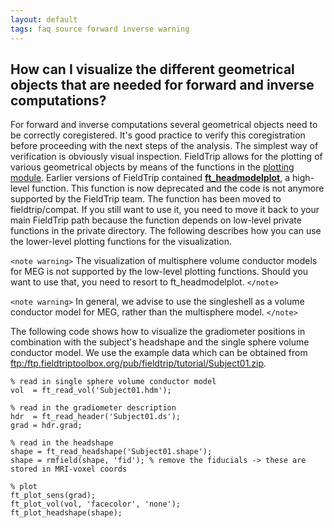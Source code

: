 ```yaml
---
layout: default
tags: faq source forward inverse warning
---
```


## How can I visualize the different geometrical objects that are needed for forward and inverse computations?

For forward and inverse computations several geometrical objects need to be correctly coregistered. It's good practice to verify this coregistration before proceeding with the next steps of the analysis. The simplest way of verification is obviously visual inspection. FieldTrip allows for the plotting of various geometrical objects by means of the functions in the [plotting module](/development/plotting). Earlier versions of FieldTrip contained **[ft_headmodelplot](/reference/ft_headmodelplot)**, a high-level function. This function is now deprecated and the code is not anymore supported by the FieldTrip team. The function has been moved to fieldtrip/compat. If you still want to use it, you need to move it back to your main FieldTrip path because the function depends on low-level private functions in the private directory. The following describes how you can use the lower-level plotting functions for the visualization. 

`<note warning>`
The visualization of multisphere volume conductor models for MEG is not supported by the low-level plotting functions. Should you want to use that, you need to resort to ft_headmodelplot.
`</note>`

`<note warning>`
In general, we advise to use the singleshell as a volume conductor model for MEG, rather than the multisphere model.
`</note>`

The following code shows how to visualize the gradiometer positions in combination with the subject's headshape and the single sphere volume conductor model. We use the example data which can be obtained from [ftp:/ftp.fieldtriptoolbox.org/pub/fieldtrip/tutorial/Subject01.zip](ftp://ftp.fieldtriptoolbox.org/pub/fieldtrip/tutorial/Subject01.zip).

	
	
	% read in single sphere volume conductor model
	vol  = ft_read_vol('Subject01.hdm');
	
	% read in the gradiometer description
	hdr  = ft_read_header('Subject01.ds'); 
	grad = hdr.grad;
	
	% read in the headshape
	shape = ft_read_headshape('Subject01.shape');
	shape = rmfield(shape, 'fid'); % remove the fiducials -> these are stored in MRI-voxel coords
	
	% plot
	ft_plot_sens(grad);
	ft_plot_vol(vol, 'facecolor', 'none');
	ft_plot_headshape(shape);
	

